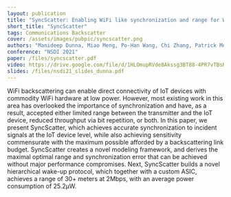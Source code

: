 ```yaml
---
layout: publication
title: "SyncScatter: Enabling WiFi like synchronization and range for WiFi backscatter Communication"
short_title: "SyncScatter"
tags: Communications Backscatter
cover: /assets/images/pubpic/syncscatter.png
authors: "Manideep Dunna, Miao Meng, Po-Han Wang, Chi Zhang, Patrick Mercier, Dinesh Bharadia"
conference: "NSDI 2021"
paper: /files/syncscatter.pdf
video: https://drive.google.com/file/d/1HLOmupRVde8Akssg3BT88-4PR7vTBsR5/view
slides: /files/nsdi21_slides_dunna.pdf
---
```


WiFi backscattering can enable direct connectivity of IoT devices with commodity WiFi hardware at low power. However, most existing work in this area has overlooked the importance of synchronization and have, as a result, accepted either limited range between the transmitter and the IoT device, reduced throughput via bit repetition, or both. In this paper, we present SyncScatter, which achieves accurate synchronization to incident signals at the IoT device level, while also achieving sensitivity commensurate with the maximum possible afforded by a backscattering link budget. SyncScatter creates a novel modeling framework, and derives the maximal optimal range and synchronization error that can be achieved without major performance compromises. Next, SyncScatter builds a novel hierarchical wake-up protocol, which together with a custom ASIC, achieves a range of 30+ meters at 2Mbps, with an average power consumption of 25.2µW.